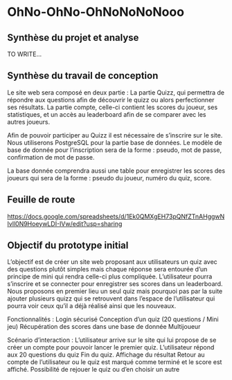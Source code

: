 # OhNo-OhNo-OhNoNoNoNooo

## Synthèse du projet et analyse 

TO WRITE...

## Synthèse du travail de conception 

Le site web sera composé en deux partie :
La partie Quizz, qui permettra de répondre aux questions afin de découvrir le quizz ou alors perfectionner ses résultats.
La partie compte, celle-ci contient les scores du joueur, ses statistiques, et un accès au leaderboard afin de se comparer avec les autres joueurs. 

Afin de pouvoir participer au Quizz il est nécessaire de s’inscrire sur le site. Nous utiliserons PostgreSQL pour la partie base de données.
Le modèle de base de donnée pour l’inscription sera de la forme : 
pseudo, 
mot de passe, 
confirmation de mot de passe.

La base donnée comprendra aussi une table pour enregistrer les scores des joueurs qui sera de la forme :
pseudo du joueur,
numéro du quiz,
score.

## Feuille de route 

https://docs.google.com/spreadsheets/d/1Ek0QMXgEH73pQNfZTnAHggwNIvll0N9HoeywLDI-IVw/edit?usp=sharing

## Objectif du prototype initial 

L’objectif est de créer un site web proposant aux utilisateurs un quiz avec des questions plutôt simples mais chaque réponse sera entourée d’un principe de mini qui rendra celle-ci plus compliquée. L’utilisateur pourra s’inscrire et se connecter pour enregistrer ses scores dans un leaderboard. Nous proposons en premier lieu un seul quiz mais pourquoi pas par la suite ajouter plusieurs quizz qui se retrouvent dans l’espace de l’utilisateur qui pourra voir ceux qu’il a déjà réalisé ainsi que les nouveaux.

Fonctionnalités : 
Login sécurisé
Conception d’un quiz (20 questions / Mini jeu)
Récupération des scores dans une base de donnée
Multijoueur 

Scénario d’interaction : 
L’utilisateur arrive sur le site qui lui propose de se créer un compte pour pouvoir lancer le premier quiz. 
L’utilisateur répond aux 20 questions du quiz
Fin du quiz.
Affichage du résultat 
Retour au compte de l’utilisateur ou le quiz est marqué comme terminé et le score est affiché.
Possibilité de rejouer le quiz ou d’en choisir un autre 
